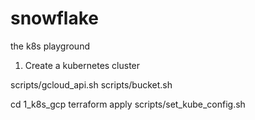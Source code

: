 # snowflake
the k8s playground

1. Create a kubernetes cluster


scripts/gcloud_api.sh
scripts/bucket.sh

cd 1_k8s_gcp
terraform apply
scripts/set_kube_config.sh
